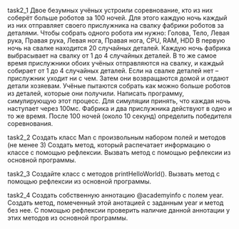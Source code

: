 task2_1
Двое безумных учёных устроили соревнование, 
кто из них соберёт больше роботов за 100 ночей.
Для этого каждую ночь каждый из них отправляет своего 
прислужника на свалку фабрики роботов за деталями.
Чтобы собрать одного робота им нужно:
Голова, Тело, Левая рука, Правая рука, Левая нога, Правая нога, CPU, RAM, HDD
В первую ночь на свалке находится 20 случайных деталей. 
Каждую ночь фабрика выбрасывает на свалку от 1 до 4 случайных деталей.
В то же самое время прислужники обоих учёных отправляются на свалку, 
и каждый собирает от 1 до 4 случайных деталей. 
Если на свалке деталей нет – прислужник уходит ни с чем.
Затем они возвращаются домой и отдают детали хозяевам.
Учёные пытаются собрать как можно больше роботов из деталей, которые они получили.
Написать программу, симулирующую этот процесс. 
Для симуляции принять, что каждая ночь наступает через 100мс.
Фабрика и два прислужника действуют в одно и то же время.
После 100 ночей (около 10 секунд) определить победителя соревнования.

task2_2
Создать класс Man c произвольным набором полей и методов (не менее 3) 
Создать метод, который распечатает информацию о классе с помощью рефлексии. 
Вызвать метод с помощью рефлексии из основной программы.

task2_3
Создайте класс с методов printHelloWorld(). 
Вызвать метод с помощью рефлексии из основной программы.

task2_4
Создать собственную аннотацию @academyinfo c полем year. 
Создать метод, помеченный этой анотацией с заданным year и метод без нее. 
С помощью рефлексии проверить наличие данной аннотации у этих методов из основной программы.

